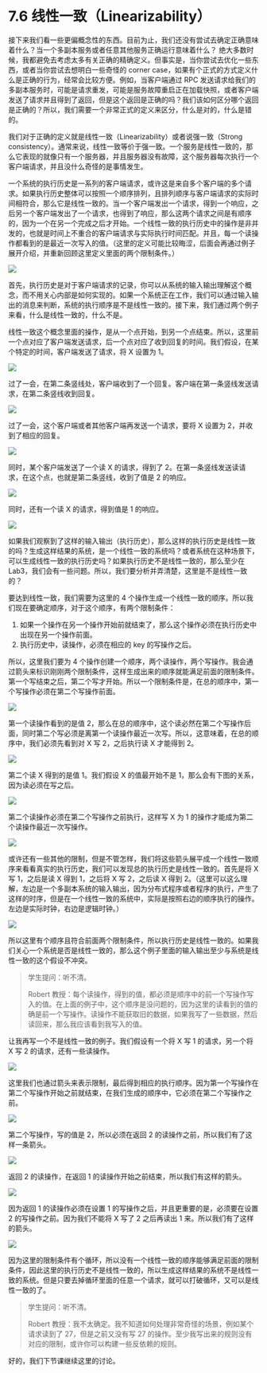 # 7.6 线性一致（Linearizability）

接下来我们看一些更偏概念性的东西。目前为止，我们还没有尝试去确定正确意味着什么？当一个多副本服务或者任意其他服务正确运行意味着什么？ 绝大多数时候，我都避免去考虑太多有关正确的精确定义。但事实是，当你尝试去优化一些东西，或者当你尝试去想明白一些奇怪的 corner case，如果有个正式的方式定义什么是正确的行为，经常会比较方便。例如，当客户端通过 RPC 发送请求给我们的多副本服务时，可能是请求重发，可能是服务故障重启正在加载快照，或者客户端发送了请求并且得到了返回，但是这个返回是正确的吗？我们该如何区分哪个返回是正确的？所以，我们需要一个非常正式的定义来区分，什么是对的，什么是错的。

我们对于正确的定义就是线性一致（Linearizability）或者说强一致（Strong consistency）。通常来说，线性一致等价于强一致。一个服务是线性一致的，那么它表现的就像只有一个服务器，并且服务器没有故障，这个服务器每次执行一个客户端请求，并且没什么奇怪的是事情发生。

一个系统的执行历史是一系列的客户端请求，或许这是来自多个客户端的多个请求。如果执行历史整体可以按照一个顺序排列，且排列顺序与客户端请求的实际时间相符合，那么它是线性一致的。当一个客户端发出一个请求，得到一个响应，之后另一个客户端发出了一个请求，也得到了响应，那么这两个请求之间是有顺序的，因为一个在另一个完成之后才开始。一个线性一致的执行历史中的操作是非并发的，也就是时间上不重合的客户端请求与实际执行时间匹配。并且，每一个读操作都看到的是最近一次写入的值。（这里的定义可能比较晦涩，后面会再通过例子展开介绍，并重新回顾这里定义里面的两个限制条件。）

![](<../assets/image (85).png>)

首先，执行历史是对于客户端请求的记录，你可以从系统的输入输出理解这个概念，而不用关心内部是如何实现的。如果一个系统正在工作，我们可以通过输入输出的消息来判断，系统的执行顺序是不是线性一致的。接下来，我们通过两个例子来看，什么是线性一致的，什么不是。

线性一致这个概念里面的操作，是从一个点开始，到另一个点结束。所以，这里前一个点对应了客户端发送请求，后一个点对应了收到回复的时间。我们假设，在某个特定的时间，客户端发送了请求，将 X 设置为 1。

![](<../assets/image (86).png>)

过了一会，在第二条竖线处，客户端收到了一个回复。客户端在第一条竖线发送请求，在第二条竖线收到回复。

![](<../assets/image (87).png>)

过了一会，这个客户端或者其他客户端再发送一个请求，要将 X 设置为 2，并收到了相应的回复。

![](<../assets/image (88).png>)

同时，某个客户端发送了一个读 X 的请求，得到了 2。在第一条竖线发送读请求，在这个点，也就是第二条竖线，收到了值是 2 的响应。

![](<../assets/image (89).png>)

同时，还有一个读 X 的请求，得到值是 1 的响应。

![](<../assets/image (90).png>)

如果我们观察到了这样的输入输出（执行历史），那么这样的执行历史是线性一致的吗？生成这样结果的系统，是一个线性一致的系统吗？或者系统在这种场景下，可以生成线性一致的执行历史吗？如果执行历史不是线性一致的，那么至少在 Lab3，我们会有一些问题。所以，我们要分析并弄清楚，这里是不是线性一致的？

要达到线性一致，我们需要为这里的 4 个操作生成一个线性一致的顺序。所以我们现在要确定顺序，对于这个顺序，有两个限制条件：

1. 如果一个操作在另一个操作开始前就结束了，那么这个操作必须在执行历史中出现在另一个操作前面。
2. 执行历史中，读操作，必须在相应的 key 的写操作之后。

所以，这里我们要为 4 个操作创建一个顺序，两个读操作，两个写操作。我会通过箭头来标识刚刚两个限制条件，这样生成出来的顺序就能满足前面的限制条件。第一个写结束之后，第二个写才开始。所以一个限制条件是，在总的顺序中，第一个写操作必须在第二个写操作前面。

![](<../assets/image (91).png>)

第一个读操作看到的是值 2，那么在总的顺序中，这个读必然在第二个写操作后面，同时第二个写必须是离第一个读操作最近一次写。所以，这意味着，在总的顺序中，我们必须先看到对 X 写 2，之后执行读 X 才能得到 2。

![](<../assets/image (92).png>)

第二个读 X 得到的是值 1。我们假设 X 的值最开始不是 1，那么会有下图的关系，因为读必须在写之后。

![](<../assets/image (93).png>)

第二个读操作必须在第二个写操作之前执行，这样写 X 为 1 的操作才能成为第二个读操作最近一次写操作。

![](<../assets/image (94).png>)

或许还有一些其他的限制，但是不管怎样，我们将这些箭头展平成一个线性一致顺序来看看真实的执行历史，我们可以发现总的执行历史是线性一致的。首先是将 X 写 1，之后是读 X 得到 1，之后将 X 写 2，之后读 X 得到 2。（这里可以这么理解，左边是一个多副本系统的输入输出，因为分布式程序或者程序的执行，产生了这样的时序，但是在一个线性一致的系统中，实际是按照右边的顺序执行的操作。左边是实际时钟，右边是逻辑时钟。）

![](<../assets/image (95).png>)

所以这里有个顺序且符合前面两个限制条件，所以执行历史是线性一致的。如果我们关心一个系统是否是线性一致的，那么这个例子里面的输入输出至少与系统是线性一致的这个假设不冲突。

> 学生提问：听不清。
>
> Robert 教授：每个读操作，得到的值，都必须是顺序中的前一个写操作写入的值。在上面的例子中，这个顺序是没问题的，因为这里的读看到的值的确是前一个写操作。读操作不能获取旧的数据，如果我写了一些数据，然后读回来，那么我应该看到我写入的值。

让我再写一个不是线性一致的例子。我们假设有一个将 X 写 1 的请求，另一个将 X 写 2 的请求，还有一些读操作。&#x20;

![](<../assets/image (96).png>)

这里我们也通过箭头来表示限制，最后得到相应的执行顺序。因为第一个写操作在第二个写操作开始之前就结束，在我们生成的顺序中，它必须在第二个写操作之前。

![](<../assets/image (97).png>)

第二个写操作，写的值是 2，所以必须在返回 2 的读操作之前，所以我们有了这样一条箭头。

![](<../assets/image (98).png>)

返回 2 的读操作，在返回 1 的读操作开始之前结束，所以我们有这样的箭头。

![](<../assets/image (99).png>)

因为返回 1 的读操作必须在设置 1 的写操作之后，并且更重要的是，必须要在设置 2 的写操作之前。因为我们不能将 X 写了 2 之后再读出 1 来。所以我们有了这样的箭头。

![](<../assets/image (100).png>)

因为这里的限制条件有个循环，所以没有一个线性一致的顺序能够满足前面的限制条件，因此这里的执行历史不是线性一致的，所以生成这样结果的系统不是线性一致的系统。但是只要去掉循环里面的任意一个请求，就可以打破循环，又可以是线性一致的了。

> 学生提问：听不清。
>
> Robert 教授：我不太确定。我不知道如何处理非常奇怪的场景，例如某个请求读到了 27，但是之前又没有写 27 的操作。至少我写出来的规则没有对应的限制，或许你可以构建一些反依赖的规则。

好的，我们下节课继续这里的讨论。
